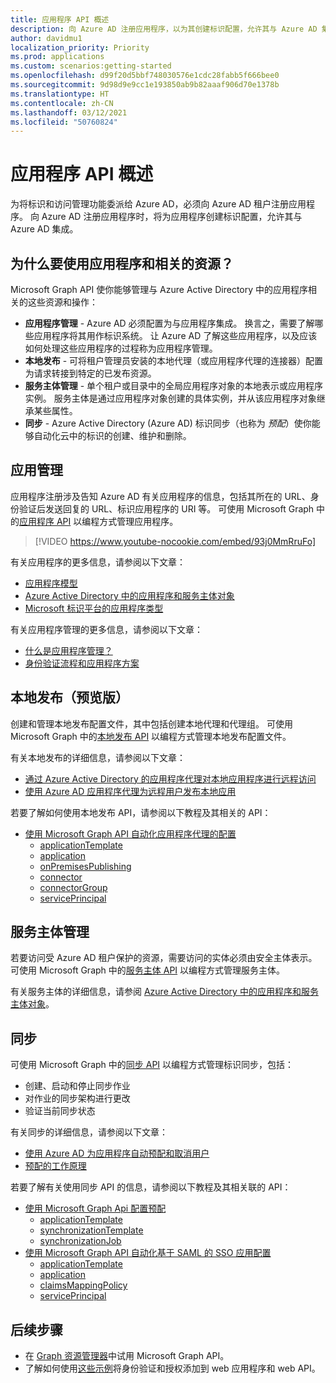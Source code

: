 ```yaml
---
title: 应用程序 API 概述
description: 向 Azure AD 注册应用程序，以为其创建标识配置，允许其与 Azure AD 集成。
author: davidmu1
localization_priority: Priority
ms.prod: applications
ms.custom: scenarios:getting-started
ms.openlocfilehash: d99f20d5bbf748030576e1cdc28fabb5f666bee0
ms.sourcegitcommit: 9d98d9e9cc1e193850ab9b82aaaf906d70e1378b
ms.translationtype: HT
ms.contentlocale: zh-CN
ms.lasthandoff: 03/12/2021
ms.locfileid: "50760824"
---
```

# <a name="applications-api-overview"></a>应用程序 API 概述

为将标识和访问管理功能委派给 Azure AD，必须向 Azure AD 租户注册应用程序。 向 Azure AD 注册应用程序时，将为应用程序创建标识配置，允许其与 Azure AD 集成。

## <a name="why-use-applications-and-associated-resources"></a>为什么要使用应用程序和相关的资源？

Microsoft Graph API 使你能够管理与 Azure Active Directory 中的应用程序相关的这些资源和操作：
- **应用程序管理** - Azure AD 必须配置为与应用程序集成。 换言之，需要了解哪些应用程序将其用作标识系统。 让 Azure AD 了解这些应用程序，以及应该如何处理这些应用程序的过程称为应用程序管理。
- **本地发布** - 可将租户管理员安装的本地代理（或应用程序代理的连接器）配置为请求转接到特定的已发布资源。
- **服务主体管理** - 单个租户或目录中的全局应用程序对象的本地表示或应用程序实例。 服务主体是通过应用程序对象创建的具体实例，并从该应用程序对象继承某些属性。
- **同步** - Azure Active Directory (Azure AD) 标识同步（也称为 *预配*）使你能够自动化云中的标识的创建、维护和删除。

## <a name="application-management"></a>应用管理

应用程序注册涉及告知 Azure AD 有关应用程序的信息，包括其所在的 URL、身份验证后发送回复的 URL、标识应用程序的 URI 等。 可使用 Microsoft Graph 中的[应用程序 API](/graph/api/resources/application?view=graph-rest-1.0) 以编程方式管理应用程序。

> [!VIDEO https://www.youtube-nocookie.com/embed/93j0MmRruFo]

有关应用程序的更多信息，请参阅以下文章：
- [应用程序模型](/azure/active-directory/develop/application-model)
- [Azure Active Directory 中的应用程序和服务主体对象](/azure/active-directory/develop/app-objects-and-service-principals)
- [Microsoft 标识平台的应用程序类型](/azure/active-directory/develop/v2-app-types)

有关应用程序管理的更多信息，请参阅以下文章：
- [什么是应用程序管理？](/azure/active-directory/manage-apps/what-is-application-management)
- [身份验证流程和应用程序方案](/azure/active-directory/develop/authentication-flows-app-scenarios)

## <a name="on-premises-publishing-preview"></a>本地发布（预览版）

创建和管理本地发布配置文件，其中包括创建本地代理和代理组。 可使用 Microsoft Graph 中的[本地发布 API](/graph/api/resources/onpremisespublishingprofile-root) 以编程方式管理本地发布配置文件。

有关本地发布的详细信息，请参阅以下文章：
- [通过 Azure Active Directory 的应用程序代理对本地应用程序进行远程访问](/azure/active-directory/manage-apps/application-proxy)
- [使用 Azure AD 应用程序代理为远程用户发布本地应用](/azure/active-directory/manage-apps/what-is-application-proxy)

若要了解如何使用本地发布 API，请参阅以下教程及其相关的 API：
- [使用 Microsoft Graph API 自动化应用程序代理的配置](./application-proxy-configure-api.md)
    - [applicationTemplate](/graph/api/resources/applicationtemplate?view=graph-rest-1.0)
    - [application](/graph/api/resources/application?view=graph-rest-1.0)
    - [onPremisesPublishing](/graph/api/resources/onpremisespublishingprofile-root)
    - [connector](/graph/api/resources/connector)
    - [connectorGroup](/graph/api/resources/connectorgroup)
    - [servicePrincipal](/graph/api/resources/serviceprincipal?view=graph-rest-1.0)

## <a name="service-principal-management"></a>服务主体管理

若要访问受 Azure AD 租户保护的资源，需要访问的实体必须由安全主体表示。 可使用 Microsoft Graph 中的[服务主体 API](/graph/api/resources/serviceprincipal?view=graph-rest-1.0) 以编程方式管理服务主体。

有关服务主体的详细信息，请参阅 [Azure Active Directory 中的应用程序和服务主体对象](/azure/active-directory/develop/app-objects-and-service-principals)。

## <a name="synchronization"></a>同步

可使用 Microsoft Graph 中的[同步 API](/graph/api/resources/synchronization-overview) 以编程方式管理标识同步，包括：
- 创建、启动和停止同步作业
- 对作业的同步架构进行更改
- 验证当前同步状态

有关同步的详细信息，请参阅以下文章：
- [使用 Azure AD 为应用程序自动预配和取消用户](/azure/active-directory/app-provisioning/user-provisioning)
- [预配的工作原理](/azure/active-directory/app-provisioning/how-provisioning-works)

若要了解有关使用同步 API 的信息，请参阅以下教程及其相关联的 API：
- [使用 Microsoft Graph Api 配置预配](/azure/active-directory/app-provisioning/application-provisioning-configure-api)
    - [applicationTemplate](/graph/api/resources/applicationtemplate?view=graph-rest-1.0)
    - [synchronizationTemplate](/graph/api/resources/synchronization-synchronizationtemplate)
    - [synchronizationJob](/graph/api/resources/synchronization-synchronizationjob)
- [使用 Microsoft Graph API 自动化基于 SAML 的 SSO 应用配置](/azure/active-directory/manage-apps/application-saml-sso-configure-api)
    - [applicationTemplate](/graph/api/resources/applicationtemplate?view=graph-rest-1.0)
    - [application](/graph/api/resources/application?view=graph-rest-1.0)
    - [claimsMappingPolicy](/graph/api/resources/claimsmappingpolicy)
    - [servicePrincipal](/graph/api/resources/serviceprincipal?view=graph-rest-1.0)

## <a name="next-steps"></a>后续步骤
- 在 [Graph 资源管理器](https://developer.microsoft.com/graph/graph-explorer)中试用 Microsoft Graph API。
- 了解如何使用[这些示例](/azure/active-directory/develop/sample-v2-code)将身份验证和授权添加到 web 应用程序和 web API。